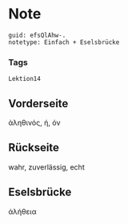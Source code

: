# Note
```
guid: efsQlAhw-.
notetype: Einfach + Eselsbrücke
```

### Tags
```
Lektion14
```

## Vorderseite
ἀληθινός, ή, όν

## Rückseite
wahr, zuverlässig, echt

## Eselsbrücke
ἀλήθεια
